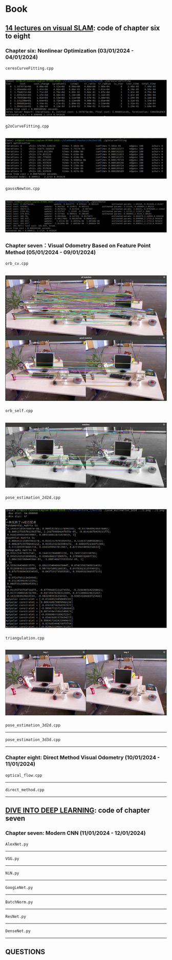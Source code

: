 # Book
## [14 lectures on visual SLAM](https://github.com/zhangx297/14_lectures_on_visual_SLAM): code of chapter six to eight
### Chapter six: Nonlinear Optimization (03/01/2024 - 04/01/2024)
    ceresCurveFitting.cpp
![ceresCurveFitting.png](https://github.com/zhangx297/14_lectures_on_visual_SLAM/blob/main/lecture_6/ceresCurveFitting.png)
-------------------------------
    g2oCurveFitting.cpp
![g2oCurveFitting.png](https://github.com/zhangx297/14_lectures_on_visual_SLAM/blob/main/lecture_6/g2oCurveFitting.png)
-------------------------------
    gaussNewton.cpp
![gaussNewton.png](https://github.com/zhangx297/14_lectures_on_visual_SLAM/blob/main/lecture_6/gaussNewton.png)
-------------------------------

### Chapter seven：Visual Odometry Based on Feature Point Method (05/01/2024 - 09/01/2024)
    orb_cv.cpp
![orb_cv.png](https://github.com/zhangx297/14_lectures_on_visual_SLAM/blob/main/lecture_7/orb_cv.png)
-------------------------------
    orb_self.cpp
![orb_self.png](https://github.com/zhangx297/14_lectures_on_visual_SLAM/blob/main/lecture_7/orb_self.png)
-------------------------------
    pose_estimation_2d2d.cpp
![pose_estimation_2d2d.png](https://github.com/zhangx297/14_lectures_on_visual_SLAM/blob/main/lecture_7/pose_estimation_2d2d.png)
-------------------------------
    triangulation.cpp
![triangulation.png](https://github.com/zhangx297/14_lectures_on_visual_SLAM/blob/main/lecture_7/triangulation.png)
-------------------------------
    pose_estimation_3d2d.cpp
-------------------------------
    pose_estimation_3d3d.cpp
-------------------------------
### Chapter eight: Direct Method Visual Odometry (10/01/2024 - 11/01/2024)
    optical_flow.cpp
-------------------------------
    direct_method.cpp
-------------------------------
## [DIVE INTO DEEP LEARNING](https://github.com/zhangx297/DIVE-INTO-DEEP-LEARNING): code of chapter seven
### Chapter seven: Modern CNN (11/01/2024 - 12/01/2024)
    AlexNet.py
-------------------------------
    VGG.py
-------------------------------
    NiN.py
-------------------------------
    GoogLeNet.py
-------------------------------
    BatchNorm.py
-------------------------------
    ResNet.py
-------------------------------
    DenseNet.py
-------------------------------

## QUESTIONS
